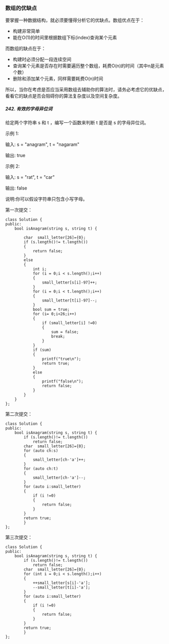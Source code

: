 ### 数组的优缺点
要掌握一种数据结构，就必须要懂得分析它的优缺点。数组优点在于：
* 构建非常简单
* 能在O(1)的时间里根据数组下标(index)查询某个元素

而数组的缺点在于：
* 构建时必须分配一段连续空间
* 查询某个元素是否存在时需要遍历整个数组，耗费O(n)的时间（其中n是元素个数）
* 删除和添加某个元素，同样需要耗费O(n)时间

所以，当你在考虑是否应当采用数组去辅助你的算法时，请务必考虑它的优缺点，看看它的缺点是否会阻碍你的算法复杂度以及空间复杂度。

##### 242. 有效的字母异位词
给定两个字符串 s 和 t ，编写一个函数来判断 t 是否是 s 的字母异位词。

示例 1:

输入: s = "anagram", t = "nagaram"

输出: true

示例 2:

输入: 
s = "rat", t = "car"

输出:
false

说明:你可以假设字符串只包含小写字母。

第一次提交：
```
class Solution {
public:
    bool isAnagram(string s, string t) {

        char  small_letter[26]={0};
        if (s.length()!= t.length())
        {
            return false;
        }
        else
        {
            int i;
            for (i = 0;i < s.length();i++)
            {
                small_letter[s[i]-97]++;
            }
            for (i = 0;i < t.length();i++)
            {
                small_letter[t[i]-97]--;
            }
            bool sum = true;
            for (i= 0;i<26;i++)
            {
                if (small_letter[i] !=0)
                {
                    sum = false;
                    break;
                }
            }
            if (sum)
            {
                printf("true\n");
                return true;
            }
            else
            {
                printf("false\n");
                return false;
            }
        }
    }
};
```
第二次提交：
```
class Solution {
public:
    bool isAnagram(string s, string t) {
        if (s.length()!= t.length())
            return false;
        char  small_letter[26]={0};
        for (auto ch:s)
        {
            small_letter[ch-'a']++;
        }
        for (auto ch:t)
        {
            small_letter[ch-'a']--;
        }
        for (auto i:small_letter)
        {
            if (i !=0)
            {
                return false;
            }
        }
        return true;
        }
};
```
第三次提交：
```
class Solution {
public:
    bool isAnagram(string s, string t) {
        if (s.length()!= t.length())
            return false;
        char  small_letter[26]={0};
        for (int i = 0;i < s.length();i++)
        {
            ++small_letter[s[i]-'a'];
            --small_letter[t[i]-'a'];
        }
        for (auto i:small_letter)
        {
            if (i !=0)
            {
                return false;
            }
        }
        return true;
        }
};
```

